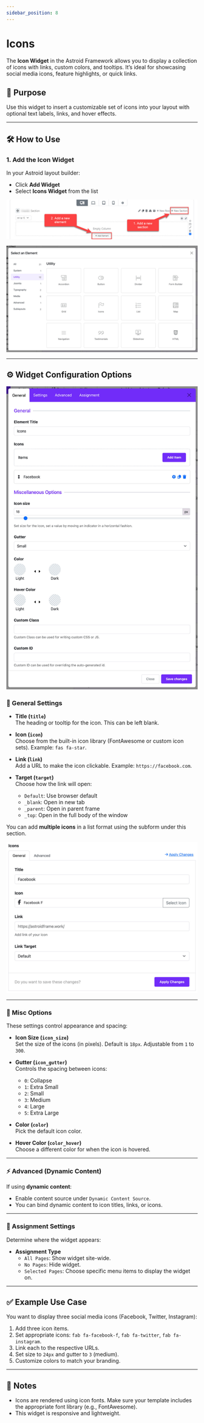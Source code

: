 ```yaml
---
sidebar_position: 8
---
```


# Icons

The **Icon Widget** in the Astroid Framework allows you to display a collection of icons with links, custom colors, and tooltips. It’s ideal for showcasing social media icons, feature highlights, or quick links.

## 📌 Purpose
Use this widget to insert a customizable set of icons into your layout with optional text labels, links, and hover effects.

---

## 🛠️ How to Use

### 1. Add the Icon Widget
In your Astroid layout builder:
- Click **Add Widget**
- Select **Icons Widget** from the list

![add-element.jpeg](../../static/img/widgets/add-element.jpeg)

![select-ultilities.jpg](../../static/img/widgets/select-ultilities.jpg)

---

## ⚙️ Widget Configuration Options

![icon-widget.jpg](../../static/img/widgets/icon-widget.jpg)

### 🔧 General Settings

- **Title (`title`)**  
  The heading or tooltip for the icon. This can be left blank.

- **Icon (`icon`)**  
  Choose from the built-in icon library (FontAwesome or custom icon sets). Example: `fas fa-star`.

- **Link (`link`)**  
  Add a URL to make the icon clickable. Example: `https://facebook.com`.

- **Target (`target`)**  
  Choose how the link will open:
    - `Default`: Use browser default
    - `_blank`: Open in new tab
    - `_parent`: Open in parent frame
    - `_top`: Open in the full body of the window

You can add **multiple icons** in a list format using the subform under this section.

![icon-items.jpg](../../static/img/widgets/icon-items.jpg)

---

### 🎨 Misc Options

These settings control appearance and spacing:

- **Icon Size (`icon_size`)**  
  Set the size of the icons (in pixels). Default is `18px`. Adjustable from `1` to `300`.

- **Gutter (`icon_gutter`)**  
  Controls the spacing between icons:
    - `0`: Collapse
    - `1`: Extra Small
    - `2`: Small
    - `3`: Medium
    - `4`: Large
    - `5`: Extra Large

- **Color (`color`)**  
  Pick the default icon color.

- **Hover Color (`color_hover`)**  
  Choose a different color for when the icon is hovered.

---

### ⚡ Advanced (Dynamic Content)

If using **dynamic content**:
- Enable content source under `Dynamic Content Source`.
- You can bind dynamic content to icon titles, links, or icons.

---

### 📑 Assignment Settings

Determine where the widget appears:

- **Assignment Type**
    - `All Pages`: Show widget site-wide.
    - `No Pages`: Hide widget.
    - `Selected Pages`: Choose specific menu items to display the widget on.

---

## ✅ Example Use Case

You want to display three social media icons (Facebook, Twitter, Instagram):
1. Add three icon items.
2. Set appropriate icons: `fab fa-facebook-f`, `fab fa-twitter`, `fab fa-instagram`.
3. Link each to the respective URLs.
4. Set size to `24px` and gutter to `3` (medium).
5. Customize colors to match your branding.

---

## 📝 Notes
- Icons are rendered using icon fonts. Make sure your template includes the appropriate font library (e.g., FontAwesome).
- This widget is responsive and lightweight.